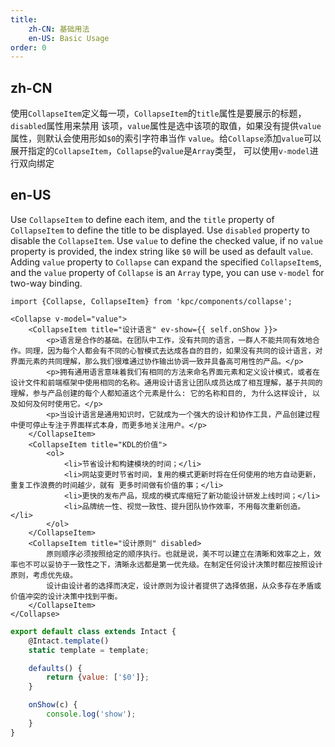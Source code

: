 ```yaml
---
title: 
    zh-CN: 基础用法
    en-US: Basic Usage
order: 0
---
```


## zh-CN

使用`CollapseItem`定义每一项，`CollapseItem`的`title`属性是要展示的标题，`disabled`属性用来禁用
该项，`value`属性是选中该项的取值，如果没有提供`value`属性，则默认会使用形如`$0`的索引字符串当作
`value`。给`Collapse`添加`value`可以展开指定的`CollapseItem`，`Collapse`的`value`是`Array`类型，
可以使用`v-model`进行双向绑定

## en-US

Use `CollapseItem` to define each item, and the `title` property of `CollapseItem` to define the 
title to be displayed. Use `disabled` property to disable the `CollapseItem`. Use `value` to define 
the checked value, if no `value` property is provided, the index string like `$0` will be 
used as default `value`. Adding `value` property to `Collapse` can expand the specified `CollapseItem`s, 
and the `value` property of `Collapse` is an `Array` type, you can use `v-model` for two-way binding.

```vdt
import {Collapse, CollapseItem} from 'kpc/components/collapse';

<Collapse v-model="value">
    <CollapseItem title="设计语言" ev-show={{ self.onShow }}>
        <p>语言是合作的基础。在团队中工作，没有共同的语言，一群人不能共同有效地合作。同理，因为每个人都会有不同的心智模式去达成各自的目的，如果没有共同的设计语言，对界面元素的共同理解，那么我们很难通过协作输出协调一致并具备高可用性的产品。</p>
        <p>拥有通用语言意味着我们有相同的方法来命名界面元素和定义设计模式，或者在设计文件和前端框架中使用相同的名称。通用设计语言让团队成员达成了相互理解，基于共同的理解，参与产品创建的每个人都知道这个元素是什么: 它的名称和目的, 为什么这样设计, 以及如何及何时使用它。</p>
        <p>当设计语言是通用知识时，它就成为一个强大的设计和协作工具，产品创建过程中便可停止专注于界面样式本身，而更多地关注用户。</p>
    </CollapseItem>
    <CollapseItem title="KDL的价值">
        <ol>
            <li>节省设计和构建模块的时间；</li>
            <li>网站变更时节省时间，复用的模式更新时将在任何使用的地方自动更新，重复工作浪费的时间越少，就有 更多时间做有价值的事；</li>
            <li>更快的发布产品，现成的模式库缩短了新功能设计研发上线时间；</li>
            <li>品牌统一性、视觉一致性、提升团队协作效率，不用每次重新创造。</li>
        </ol>
    </CollapseItem>
    <CollapseItem title="设计原则" disabled>
        原则顺序必须按照给定的顺序执行。也就是说，美不可以建立在清晰和效率之上，效率也不可以妥协于一致性之下，清晰永远都是第一优先级。在制定任何设计决策时都应按照设计原则，考虑优先级。
        设计由设计者的选择而决定，设计原则为设计者提供了选择依据，从众多存在矛盾或价值冲突的设计决策中找到平衡。
    </CollapseItem>
</Collapse>
```

```js
export default class extends Intact {
    @Intact.template()
    static template = template;

    defaults() {
        return {value: ['$0']};
    }

    onShow(c) {
        console.log('show');
    }
}
```
